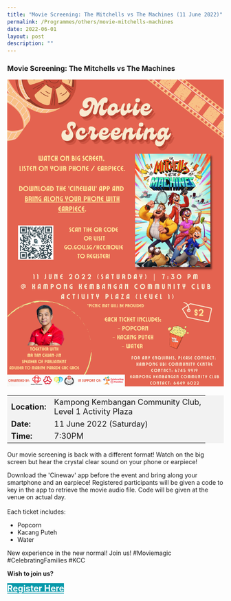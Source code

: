 ```yaml
---
title: "Movie Screening: The Mitchells vs The Machines (11 June 2022)"
permalink: /Programmes/others/movie-mitchells-machines
date: 2022-06-01
layout: post
description: ""
---
```

### Movie Screening: The Mitchells vs The Machines ###

<img style="height:100%; width:100%; max-width:600px; max-height:846px" src="/images/Programmes%20(May%202022)/K-CC%20FLC%20Movie%20Screening.png">

<table  style="font-size:130%; background-color:#f2f2f2">
	<tbody>
		<tr>
			 <td><b>Location:</b></td><td>Kampong Kembangan Community Club, <br>Level 1 Activity Plaza</td>
		</tr>
		<tr>
		 <td><b>Date:</b> </td><td>11 June 2022 (Saturday)</td>
		</tr>
		<tr>
			<td> <b>Time:</b> </td><td> 7:30PM</td>
		</tr>
	</tbody>
</table>

Our movie screening is back with a different format! Watch on the big screen but hear the crystal clear sound on your phone or earpiece! 

Download the 'Cinewav' app before the event and bring along your smartphone and an earpiece!
Registered participants will be given a code to key in the app to retrieve the movie audio file. Code will be given at the venue on actual day.
<br>
<br>Each ticket includes:
- Popcorn 
- Kacang Puteh 
- Water

New experience in the new normal! Join us! #Moviemagic #CelebratingFamilies #KCC

<b>	Wish to join us?</b>
<div>
	<a href="https://www.go.gov.sg/kccmovie" style="font-size:20px; width:35%; height:60px; background-color:#0899AA; color:white" class="bp-button"><b>Register Here</b></a>
</div>